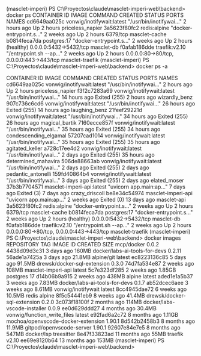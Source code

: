 (masclet-imperi) PS C:\Proyectos\claude\masclet-imperi-web\backend> docker ps
CONTAINER ID   IMAGE                       COMMAND                  CREATED       STATUS                 PORTS                                      NAMES
cd6649aa025c   vonwig/inotifywait:latest   "/usr/bin/inotifywai…"   2 hours ago   Up 2 hours                                                        priceless_napier
3a5623f80fc2   redis:alpine                "docker-entrypoint.s…"   2 weeks ago   Up 2 hours             6379/tcp                                   masclet-cache
b0814feca7da   postgres:17                 "docker-entrypoint.s…"   2 weeks ago   Up 2 hours (healthy)   0.0.0.0:5432->5432/tcp                     masclet-db
f0afab186dde   traefik:v2.10               "/entrypoint.sh --ap…"   2 weeks ago   Up 2 hours             0.0.0.0:80->80/tcp, 0.0.0.0:443->443/tcp   masclet-traefik
(masclet-imperi) PS C:\Proyectos\claude\masclet-imperi-web\backend> docker ps -a
>> 
CONTAINER ID   IMAGE                       COMMAND                  CREATED        STATUS                      PORTS                                      NAMES
cd6649aa025c   vonwig/inotifywait:latest   "/usr/bin/inotifywai…"   2 hours ago    Up 2 hours                                                             priceless_napier
f3f2c7283a69   vonwig/inotifywait:latest   "/usr/bin/inotifywai…"   14 hours ago   Exited (255) 2 hours ago                                               wizardly_benz
907c736c6cd6   vonwig/inotifywait:latest   "/usr/bin/inotifywai…"   26 hours ago   Exited (255) 14 hours ago                                              laughing_benz
21feef29221d   vonwig/inotifywait:latest   "/usr/bin/inotifywai…"   34 hours ago   Exited (255) 26 hours ago                                              magical_bartik
7160ecce857f   vonwig/inotifywait:latest   "/usr/bin/inotifywai…"   35 hours ago   Exited (255) 34 hours ago                                              condescending_elgamal
57207cad1014   vonwig/inotifywait:latest   "/usr/bin/inotifywai…"   35 hours ago   Exited (255) 35 hours ago                                              agitated_keller
a728c17ee4d2   vonwig/inotifywait:latest   "/usr/bin/inotifywai…"   2 days ago     Exited (255) 35 hours ago                                              determined_mahavira
506de88663ab   vonwig/inotifywait:latest   "/usr/bin/inotifywai…"   2 days ago     Exited (255) 2 days ago                                                pedantic_antonelli
159fd40864b4   vonwig/inotifywait:latest   "/usr/bin/inotifywai…"   3 days ago     Exited (255) 2 days ago                                                elated_moser
37b3b7704571   masclet-imperi-api:latest   "uvicorn app.main:ap…"   7 days ago     Exited (3) 7 days ago                                                  crazy_driscoll
be8e34c54974   masclet-imperi-api          "uvicorn app.main:ap…"   2 weeks ago    Exited (0) 13 days ago                                                 masclet-api
3a5623f80fc2   redis:alpine                "docker-entrypoint.s…"   2 weeks ago    Up 2 hours                  6379/tcp                                   masclet-cache
b0814feca7da   postgres:17                 "docker-entrypoint.s…"   2 weeks ago    Up 2 hours (healthy)        0.0.0.0:5432->5432/tcp                     masclet-db
f0afab186dde   traefik:v2.10               "/entrypoint.sh --ap…"   2 weeks ago    Up 2 hours                  0.0.0.0:80->80/tcp, 0.0.0.0:443->443/tcp   masclet-traefik
(masclet-imperi) PS C:\Proyectos\claude\masclet-imperi-web\backend> docker images
REPOSITORY                           TAG          IMAGE ID       CREATED         SIZE
mcp/docker                           0.0.2        4438d09d3c31   3 days ago      160MB
docker/labs-ai-tools-for-devs        0.2.11       56ade1a7425a   3 days ago      21.8MB
alpine/git                           latest       ec8223136c85   5 days ago      91.5MB
drewsk/docker-sql-extension          0.3.0        74d7fa534e87   2 weeks ago     108MB
masclet-imperi-api                   latest       5c7e323df285   2 weeks ago     1.85GB
postgres                             17           d14b06b9a915   2 weeks ago     438MB
alpine                               latest       aded1e1a5b37   3 weeks ago     7.83MB
docker/labs-ai-tools-for-devs        0.1.7        ab52dcec6aee   3 weeks ago     8.61MB
vonwig/inotifywait                   latest       8cc4945dae72   6 weeks ago     10.5MB
redis                                alpine       8f5c54441eb9   8 weeks ago     41.4MB
drewsk/docker-sql-extension          0.2.0        3c073f18100f   2 months ago    114MB
docker/labs-vscode-installer         0.0.9        ee0d629ddd27   4 months ago    30.4MB
vonwig/function_write_files          latest       e92fad6a2c72   8 months ago    1.11GB
mochoa/openvscode-docker-extension   1.90.1       8d542b2458b3   8 months ago    11.9MB
gitpod/openvscode-server             1.90.1       92607e84e7e5   8 months ago    547MB
docker/lsp                           treesitter   8e47f33823ad   11 months ago   55MB
traefik                              v2.10        ee69e8120b64   13 months ago   153MB
(masclet-imperi) PS C:\Proyectos\claude\masclet-imperi-web\backend>